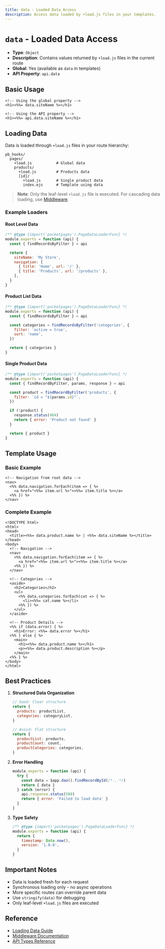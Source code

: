 ```yaml
---
title: data - Loaded Data Access
description: Access data loaded by +load.js files in your templates.
---
```


# `data` - Loaded Data Access

- **Type**: `Object`
- **Description**: Contains values returned by `+load.js` files in the current route
- **Global**: Yes (available as `data` in templates)
- **API Property**: `api.data`

## Basic Usage

```ejs
<!-- Using the global property -->
<h1><%%= data.siteName %></h1>

<!-- Using the API property -->
<h1><%%= api.data.siteName %></h1>
```

## Loading Data

Data is loaded through `+load.js` files in your route hierarchy:

```
pb_hooks/
  pages/
    +load.js           # Global data
    products/
      +load.js         # Products data
      [id]/
        +load.js       # Single product data
        index.ejs      # Template using data
```

> **Note**: Only the leaf-level `+load.js` file is executed. For cascading data loading, use [Middleware](/docs-next/middleware).

### Example Loaders

#### Root Level Data

```javascript
/** @type {import('pocketpages').PageDataLoaderFunc} */
module.exports = function (api) {
  const { findRecordsByFilter } = api

  return {
    siteName: 'My Store',
    navigation: [
      { title: 'Home', url: '/' },
      { title: 'Products', url: '/products' },
    ],
  }
}
```

#### Product List Data

```javascript
/** @type {import('pocketpages').PageDataLoaderFunc} */
module.exports = function (api) {
  const { findRecordsByFilter } = api

  const categories = findRecordsByFilter('categories', {
    filter: 'active = true',
    sort: 'name',
  })

  return { categories }
}
```

#### Single Product Data

```javascript
/** @type {import('pocketpages').PageDataLoaderFunc} */
module.exports = function (api) {
  const { findRecordByFilter, params, response } = api

  const product = findRecordByFilter('products', {
    filter: `id = "${params.id}"`,
  })

  if (!product) {
    response.status(404)
    return { error: 'Product not found' }
  }

  return { product }
}
```

## Template Usage

### Basic Example

```ejs
<!-- Navigation from root data -->
<nav>
  <%% data.navigation.forEach(item => { %>
    <a href="<%%= item.url %>"><%%= item.title %></a>
  <%% }) %>
</nav>
```

### Complete Example

```ejs
<!DOCTYPE html>
<html>
<head>
  <title><%%= data.product.name %> | <%%= data.siteName %></title>
</head>
<body>
  <!-- Navigation -->
  <nav>
    <%% data.navigation.forEach(item => { %>
      <a href="<%%= item.url %>"><%%= item.title %></a>
    <%% }) %>
  </nav>

  <!-- Categories -->
  <aside>
    <h2>Categories</h2>
    <ul>
      <%% data.categories.forEach(cat => { %>
        <li><%%= cat.name %></li>
      <%% }) %>
    </ul>
  </aside>

  <!-- Product Details -->
  <%% if (data.error) { %>
    <h1>Error: <%%= data.error %></h1>
  <%% } else { %>
    <main>
      <h1><%%= data.product.name %></h1>
      <p><%%= data.product.description %></p>
    </main>
  <%% } %>
</body>
</html>
```

## Best Practices

1. **Structured Data Organization**

   ```javascript
   // Good: Clear structure
   return {
     products: productList,
     categories: categoryList,
   }

   // Avoid: Flat structure
   return {
     productList: products,
     productCount: count,
     productCategories: categories,
   }
   ```

2. **Error Handling**

   ```javascript
   module.exports = function (api) {
     try {
       const data = $app.dao().findRecordById(/*...*/)
       return { data }
     } catch (error) {
       api.response.status(500)
       return { error: 'Failed to load data' }
     }
   }
   ```

3. **Type Safety**
   ```javascript
   /** @type {import('pocketpages').PageDataLoaderFunc} */
   module.exports = function (api) {
     return {
       timestamp: Date.now(),
       version: '1.0.0',
     }
   }
   ```

## Important Notes

- Data is loaded fresh for each request
- Synchronous loading only - no async operations
- More specific routes can override parent data
- Use `stringify(data)` for debugging
- Only leaf-level `+load.js` files are executed

## Reference

- [Loading Data Guide](/docs-next/loading-data)
- [Middleware Documentation](/docs-next/middleware)
- [API Types Reference](/docs-next/api-types)
